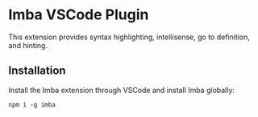 # Imba VSCode Plugin

This extension provides syntax highlighting, intellisense, go to definition, and hinting.

## Installation

Install the Imba extension through VSCode and install Imba globally:

```
npm i -g imba
```
